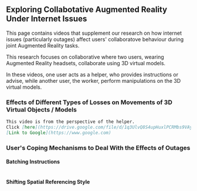## Exploring Collabotative Augmented Reality Under Internet Issues

This page contains videos that supplement our research on how internet issues (particularly outages) affect users' collaboratove behaviour during joint Augmented Reality tasks. 

This research focuses on collaborative where two users, wearing Augmented Reality headsets, collaborate using 3D virtual models. 

In these videos, one user acts as a helper, who provides instructions or advise, while another user, the worker, perform manipulations on the 3D virtual models.

### Effects of Different Types of Losses on Movements of 3D Virtual Objects / Models
```markdown
This video is from the perspective of the helper.
Click [here](https://drive.google.com/file/d/1q3UlvQ8S4upHuxlPCRMbs9VAy4x8EQYL/view?usp=sharing).
[Link to Google](https://www.google.com)
```

### User's Coping Mechanisms to Deal With the Effects of Outages  
#### Batching Instructions
```markdown


```

#### Shifting Spatial Referencing Style
```markdown


```
